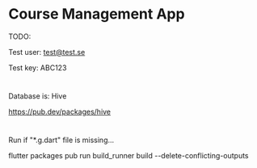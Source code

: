 # Course Management App 

TODO:

Test user: test@test.se

Test key: ABC123

#

Database is: Hive

https://pub.dev/packages/hive

#
Run if "*.g.dart" file is missing...

flutter packages pub run build_runner build --delete-conflicting-outputs
